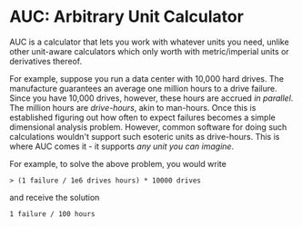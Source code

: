 # AUC: Arbitrary Unit Calculator

AUC is a calculator that lets you work with whatever units you need, unlike other unit-aware calculators which only worth with metric/imperial units or derivatives thereof. 

For example, suppose you run a data center with 10,000 hard drives. The manufacture guarantees an average one million hours to a drive failure. Since you have 10,000 drives, however, these hours are accrued *in parallel*. The million hours are *drive-hours*, akin to man-hours. Once this is established figuring out how often to expect failures becomes a simple dimensional analysis problem. However, common software for doing such calculations wouldn't support such esoteric units as drive-hours. This is where AUC comes it - it supports *any unit you can imagine*.

For example, to solve the above problem, you would write

```
> (1 failure / 1e6 drives hours) * 10000 drives
```
and receive the solution

```
1 failure / 100 hours 
```

